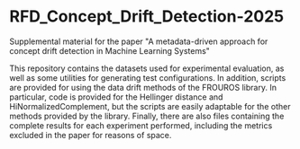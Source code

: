 # RFD_Concept_Drift_Detection-2025
Supplemental material for the paper "A metadata-driven approach for concept drift detection in Machine Learning Systems"

This repository contains the datasets used for experimental evaluation, as well as some utilities for generating test configurations. In addition, scripts are provided for using the data drift methods of the FROUROS library. In particular, code is provided for the Hellinger distance and HiNormalizedComplement, but the scripts are easily adaptable for the other methods provided by the library. Finally, there are also files containing the complete results for each experiment performed, including the metrics excluded in the paper for reasons of space. 
